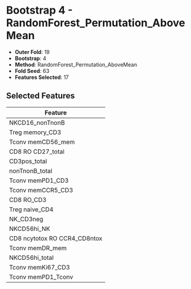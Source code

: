 # Bootstrap 4 - RandomForest_Permutation_AboveMean

- **Outer Fold**: 19
- **Bootstrap**: 4
- **Method**: RandomForest_Permutation_AboveMean
- **Fold Seed**: 63
- **Features Selected**: 17

## Selected Features

| Feature |
|---------|
| NKCD16_nonTnonB |
| Treg memory_CD3 |
| Tconv memCD56_mem |
| CD8 RO CD27_total |
| CD3pos_total |
| nonTnonB_total |
| Tconv memPD1_CD3 |
| Tconv memCCR5_CD3 |
| CD8 RO_CD3 |
| Treg naive_CD4 |
| NK_CD3neg |
| NKCD56hi_NK |
| CD8 ncytotox RO CCR4_CD8ntox |
| Tconv memDR_mem |
| NKCD56hi_total |
| Tconv memKi67_CD3 |
| Tconv memPD1_Tconv |
